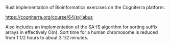 Rust implementation of Bioinformatics exercises on the Cogniterra platform.

https://cogniterra.org/course/64/syllabus

Also includes an implementation of the SA-IS algorithm for sorting suffix arrays in effectively O(n). Sort time for a human chromosome is reduced from 1 1/2 hours to about 3 1/2 minutes.
